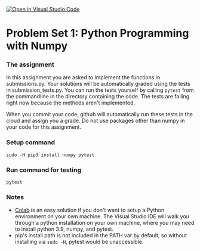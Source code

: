 [![Open in Visual Studio Code](https://classroom.github.com/assets/open-in-vscode-f059dc9a6f8d3a56e377f745f24479a46679e63a5d9fe6f495e02850cd0d8118.svg)](https://classroom.github.com/online_ide?assignment_repo_id=6688542&assignment_repo_type=AssignmentRepo)
# Problem Set 1: Python Programming with Numpy

### The assignment
In this assignment you are asked to implement the functions in submissions.py. Your solutions will be automatically graded using the tests in submission_tests.py. You can run the tests yourself by calling `pytest` from the commandline in the directory containing the code. The tests are failing right now because the methods aren't implemented. 

When you commit your code, github will automatically run these tests in the cloud and assign you a grade. Do not use packages other than numpy in your code for this assignment.

### Setup command
`sudo -H pip3 install numpy pytest`

### Run command for testing
`pytest`

### Notes
- [Colab](https://colab.research.google.com/) is an easy solution if you don't want to setup a Python environment on your own machine. The Visual Studio IDE will walk you through a python installation on your own machine, where you may need to install python 3.9, numpy, and pytest.
- pip's install path is not included in the PATH var by default, so without installing via `sudo -H`, pytest would be unaccessible.
